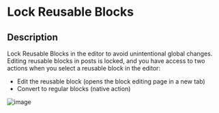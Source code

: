 # Lock Reusable Blocks

## Description 

Lock Reusable Blocks in the editor to avoid unintentional global changes.
Editing reusable blocks in posts is locked, and you have access to two actions when you select a reusable block in the editor:
- Edit the reusable block (opens the block editing page in a new tab)
- Convert to regular blocks (native action)

![image](https://user-images.githubusercontent.com/7976501/159113105-f7a7cab6-50dd-48a4-a11c-b5ef2a24a283.png)
